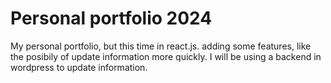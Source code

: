 # Personal portfolio 2024

My personal portfolio, but this time in react.js. adding some features, like the posibily of update information more quickly. I will be using a backend in wordpress to update information.